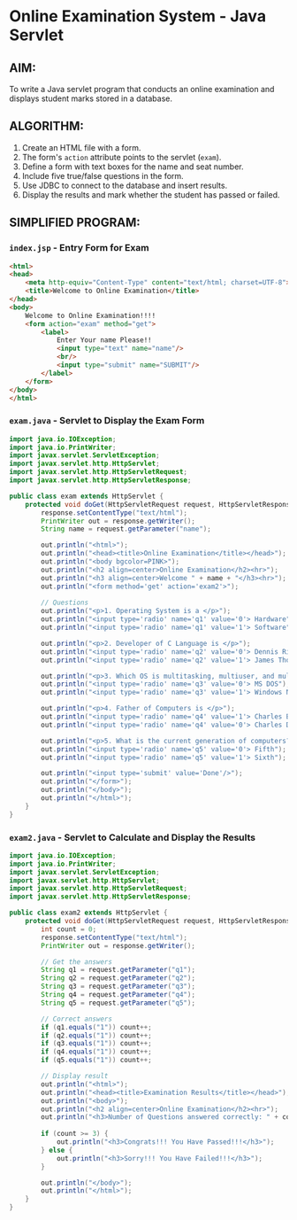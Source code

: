 # Online Examination System - Java Servlet

## AIM:
To write a Java servlet program that conducts an online examination and displays student marks stored in a database.

## ALGORITHM:
1. Create an HTML file with a form.
2. The form's `action` attribute points to the servlet (`exam`).
3. Define a form with text boxes for the name and seat number.
4. Include five true/false questions in the form.
5. Use JDBC to connect to the database and insert results.
6. Display the results and mark whether the student has passed or failed.

## SIMPLIFIED PROGRAM:

### `index.jsp` - Entry Form for Exam

```html
<html>
<head>
    <meta http-equiv="Content-Type" content="text/html; charset=UTF-8">
    <title>Welcome to Online Examination</title>
</head>
<body>
    Welcome to Online Examination!!!!
    <form action="exam" method="get">
        <label>
            Enter Your name Please!!
            <input type="text" name="name"/>
            <br/>
            <input type="submit" name="SUBMIT"/>
        </label>
    </form>
</body>
</html>
```

### `exam.java` - Servlet to Display the Exam Form

```java
import java.io.IOException;
import java.io.PrintWriter;
import javax.servlet.ServletException;
import javax.servlet.http.HttpServlet;
import javax.servlet.http.HttpServletRequest;
import javax.servlet.http.HttpServletResponse;

public class exam extends HttpServlet {
    protected void doGet(HttpServletRequest request, HttpServletResponse response) throws ServletException, IOException {
        response.setContentType("text/html");
        PrintWriter out = response.getWriter();
        String name = request.getParameter("name");

        out.println("<html>");
        out.println("<head><title>Online Examination</title></head>");
        out.println("<body bgcolor=PINK>");
        out.println("<h2 align=center>Online Examination</h2><hr>");
        out.println("<h3 align=center>Welcome " + name + "</h3><hr>");
        out.println("<form method='get' action='exam2'>");
        
        // Questions
        out.println("<p>1. Operating System is a </p>");
        out.println("<input type='radio' name='q1' value='0'> Hardware");
        out.println("<input type='radio' name='q1' value='1'> Software");

        out.println("<p>2. Developer of C Language is </p>");
        out.println("<input type='radio' name='q2' value='0'> Dennis Ritchie");
        out.println("<input type='radio' name='q2' value='1'> James Thompson");

        out.println("<p>3. Which OS is multitasking, multiuser, and multiprocessing?</p>");
        out.println("<input type='radio' name='q3' value='0'> MS DOS");
        out.println("<input type='radio' name='q3' value='1'> Windows NT");

        out.println("<p>4. Father of Computers is </p>");
        out.println("<input type='radio' name='q4' value='1'> Charles Babbage");
        out.println("<input type='radio' name='q4' value='0'> Charles Dickson");

        out.println("<p>5. What is the current generation of computers?</p>");
        out.println("<input type='radio' name='q5' value='0'> Fifth");
        out.println("<input type='radio' name='q5' value='1'> Sixth");

        out.println("<input type='submit' value='Done'/>");
        out.println("</form>");
        out.println("</body>");
        out.println("</html>");
    }
}
```

### `exam2.java` - Servlet to Calculate and Display the Results

```java
import java.io.IOException;
import java.io.PrintWriter;
import javax.servlet.ServletException;
import javax.servlet.http.HttpServlet;
import javax.servlet.http.HttpServletRequest;
import javax.servlet.http.HttpServletResponse;

public class exam2 extends HttpServlet {
    protected void doGet(HttpServletRequest request, HttpServletResponse response) throws ServletException, IOException {
        int count = 0;
        response.setContentType("text/html");
        PrintWriter out = response.getWriter();

        // Get the answers
        String q1 = request.getParameter("q1");
        String q2 = request.getParameter("q2");
        String q3 = request.getParameter("q3");
        String q4 = request.getParameter("q4");
        String q5 = request.getParameter("q5");

        // Correct answers
        if (q1.equals("1")) count++;
        if (q2.equals("1")) count++;
        if (q3.equals("1")) count++;
        if (q4.equals("1")) count++;
        if (q5.equals("1")) count++;

        // Display result
        out.println("<html>");
        out.println("<head><title>Examination Results</title></head>");
        out.println("<body>");
        out.println("<h2 align=center>Online Examination</h2><hr>");
        out.println("<h3>Number of Questions answered correctly: " + count + "</h3>");
        
        if (count >= 3) {
            out.println("<h3>Congrats!!! You Have Passed!!!</h3>");
        } else {
            out.println("<h3>Sorry!!! You Have Failed!!!</h3>");
        }

        out.println("</body>");
        out.println("</html>");
    }
}
```